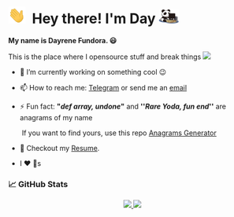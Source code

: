 # <img src="assets/wave.gif" width="35">  &nbsp;Hey there! I'm Day <img src="assets/panda.jpg" width="40">

**My name is Dayrene Fundora. :smiley:**

This is the place where I opensource stuff and break things <img src="https://media.giphy.com/media/WUlplcMpOCEmTGBtBW/giphy.gif" width="40"> 

- 🔭 I’m currently working on something cool :wink:

- 📫 How to reach me: [Telegram](t.me/AGirlHas_No_Name) or send me an [email](mailto:dayfundoraglez@gmail.com )

- ⚡ Fun fact: **"*def array, undone*"** and **''*Rare Yoda, fun end*''** are anagrams of my name

  ​		If you want to find yours, use this repo [Anagrams Generator](https://github.com/dayfundora/Anagrams_Genreator)

- 📝  Checkout my [Resume](https://github.com/dayfundora/dayfundora/blob/master/resume.pdf).

- I :heart: :panda_face:s

  

### &#x1f4c8; GitHub Stats

<p align="center">
    <a href="https://github.com/dayfundora">
    	<img height="180em" src="https://github-readme-stats-eight-theta.vercel.app/api?username=dayfundora&show_icons=true&include_all_commits=true&theme=algolia&count_private=true&icon_color=2bbc8a"/>
		<img height="180em" src="https://github-readme-stats.vercel.app/api/top-langs/?username=dayfundora&layout=compact&langs_count=12&theme=algolia&hide=h"/>
    </a>
</p>
